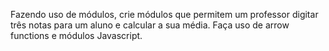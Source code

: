 Fazendo uso de módulos, crie módulos que permitem um professor digitar três notas para um aluno e calcular a sua média. Faça uso de arrow functions e módulos Javascript.
